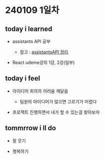 # 240109 1일차

## today i learned

- assistants API 공부
  - 참고 : [assistantsAPI 정리](./assistantsAPI.md)

- React udeme강의 1강, 2강(일부)


## today i feel

- 아이디어 회의의 어려움 깨달음
  - 팀원의 아이디어가 많으면 고르기가 어렵다

- 프로젝트 진행하면서 내가 할 수 있는걸 찾아보자


## tommrrow i ll do

- 잘 웃기

- 행복하기